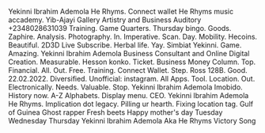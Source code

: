 Yekinni Ibrahim Ademola 
He Rhyms. 
Connect wallet 
He Rhyms music accademy. 
Yib-Ajayi Gallery Artistry and Business Auditory +2348028631039 
Training. 
Game Quarters. 
Thursday bingo. 
Goods. 
Zaphire. 
Analysis. 
Photography. 
In. 
Imperative. 
Scan. 
Day. 
Mobility. 
Hecoins. 
Beautiful. 
2D3D Live Subscribe. 
Herbal life. 
Yay. 
Simbiat Yekinni. 
Game. 
Amazing. 
Yekinni Ibrahim Ademola Business Consultant and Online Digital Creation. 
Measurable. 
Hesson konko. 
Ticket. 
Business Money Column. 
Top. 
Financial. 
All. 
Out. 
Free. 
Training. 
Connect Wallet. 
Step. 
Ross 128B.
Good.
22.02.2022.
Diversified.
Unofficial: instagram. 
All Apps. 
Tool. 
Location. 
Out. 
Electronically. 
Needs. 
Valuable. 
Stop. 
Yekinni Ibrahim Ademola Imobido. 
History now. 
A-Z Alphabets. 
Display menu. 
CEO. 
Yekinni Ibrahim Ademola He Rhyms. 
Implication dot legacy. 
Pilling ur hearth. 
Fixing location tag. 
Gulf of Guinea 
Ghost rapper 
Fresh beets 
Happy mother's day 
Tuesday
Wednesday
Thursday
Yekinni Ibrahim Ademola Aka He Rhyms Victory Song
